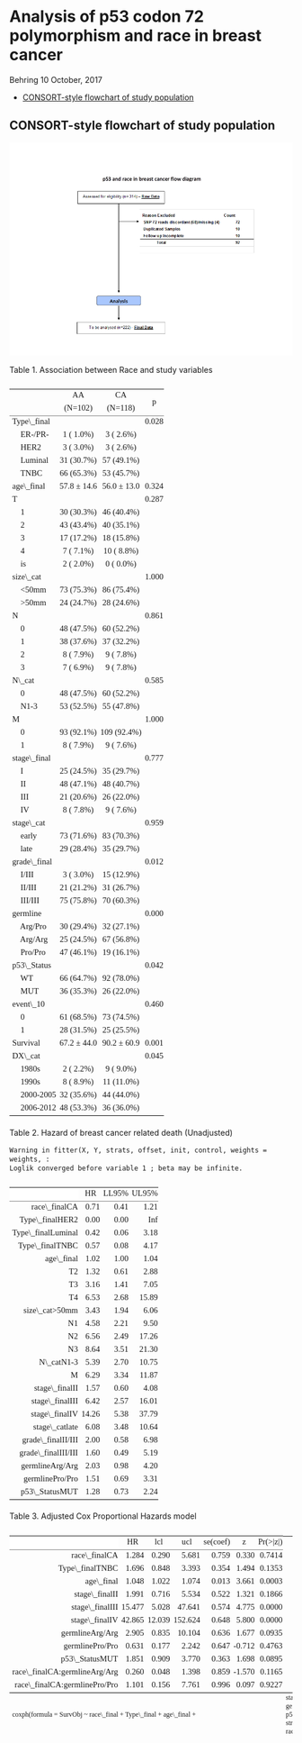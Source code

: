 Analysis of p53 codon 72 polymorphism and race in breast cancer
================
Behring
10 October, 2017

-   [CONSORT-style flowchart of study population](#consort-style-flowchart-of-study-population)

CONSORT-style flowchart of study population
-------------------------------------------

![](https://github.com/behringm/Breast-p53-and-race/blob/master/flow_two.png)

Table 1. Association between Race and study variables

<head>
<style>
        table {
              font-family: serif;
              text-align: right;}
        th {
              padding: 1px 1px 5px 5px;
            }
        td {
             padding: 1px 1px 5px 5px; }
      </style>
</head>
<table align="center" style="border-collapse: collapse; caption-side:top; font-size:11pt;">
<caption style="text-align:center;">
</caption>
<tr>
<th <th align="center" style="font-weight: normal;border-left: 0px solid black;border-bottom: hidden;border-top: 2px solid gray;">
</th>
<th <th align="center" style="font-weight: normal;border-left: 0px solid black;border-bottom: hidden;border-top: 2px solid gray;">
AA
</th>
<th <th align="center" style="font-weight: normal;border-left: 0px solid black;border-bottom: hidden;border-top: 2px solid gray;">
CA
</th>
<th <th rowspan="2" align="center" style="font-weight: normal;border-left: 0px solid black;border-right:0px solid black;border-bottom: 1px solid gray;border-top: 2px solid gray;">
p
</th>
</tr>
<tr>
<th align="center" style="font-weight: normal;border-left: 0px solid black;border-bottom: 1px solid gray;">
</th>
<th align="center" style="font-weight: normal;border-left: 0px solid black;border-bottom: 1px solid gray;">
(N=102)
</th>
<th align="center" style="font-weight: normal;border-left: 0px solid black;border-bottom: 1px solid gray;">
(N=118)
</th>
</tr>
<tr>
<td align="left" style="border-left: 0px solid black;">
Type\_final
</td>
<td align="center" style="border-left: 0px solid black;">
</td>
<td align="center" style="border-left: 0px solid black;">
</td>
<td align="center" style="border-left: 0px solid black;border-right:0px solid black;">
0.028
</td>
</tr>
<tr>
<td align="left" style="border-left: 0px solid black;border-top: hidden;">
    ER-/PR-
</td>
<td align="center" style="border-left: 0px solid black;border-top: hidden;">
1 ( 1.0%)
</td>
<td align="center" style="border-left: 0px solid black;border-top: hidden;">
3 ( 2.6%)
</td>
<td align="center" style="border-left: 0px solid black;border-right:0px solid black;border-top: hidden;">
</td>
</tr>
<tr>
<td align="left" style="border-left: 0px solid black;border-top: hidden;">
    HER2
</td>
<td align="center" style="border-left: 0px solid black;border-top: hidden;">
3 ( 3.0%)
</td>
<td align="center" style="border-left: 0px solid black;border-top: hidden;">
3 ( 2.6%)
</td>
<td align="center" style="border-left: 0px solid black;border-right:0px solid black;border-top: hidden;">
</td>
</tr>
<tr>
<td align="left" style="border-left: 0px solid black;border-top: hidden;">
    Luminal
</td>
<td align="center" style="border-left: 0px solid black;border-top: hidden;">
31 (30.7%)
</td>
<td align="center" style="border-left: 0px solid black;border-top: hidden;">
57 (49.1%)
</td>
<td align="center" style="border-left: 0px solid black;border-right:0px solid black;border-top: hidden;">
</td>
</tr>
<tr>
<td align="left" style="border-left: 0px solid black;border-top: hidden;">
    TNBC
</td>
<td align="center" style="border-left: 0px solid black;border-top: hidden;">
66 (65.3%)
</td>
<td align="center" style="border-left: 0px solid black;border-top: hidden;">
53 (45.7%)
</td>
<td align="center" style="border-left: 0px solid black;border-right:0px solid black;border-top: hidden;">
</td>
</tr>
<tr>
<td align="left" style="border-left: 0px solid black;border-top: hidden;">
age\_final
</td>
<td align="center" style="border-left: 0px solid black;border-top: hidden;">
57.8 ± 14.6
</td>
<td align="center" style="border-left: 0px solid black;border-top: hidden;">
56.0 ± 13.0
</td>
<td align="center" style="border-left: 0px solid black;border-right:0px solid black;border-top: hidden;">
0.324
</td>
</tr>
<tr>
<td align="left" style="border-left: 0px solid black;border-top: hidden;">
T
</td>
<td align="center" style="border-left: 0px solid black;border-top: hidden;">
</td>
<td align="center" style="border-left: 0px solid black;border-top: hidden;">
</td>
<td align="center" style="border-left: 0px solid black;border-right:0px solid black;border-top: hidden;">
0.287
</td>
</tr>
<tr>
<td align="left" style="border-left: 0px solid black;border-top: hidden;">
    1
</td>
<td align="center" style="border-left: 0px solid black;border-top: hidden;">
30 (30.3%)
</td>
<td align="center" style="border-left: 0px solid black;border-top: hidden;">
46 (40.4%)
</td>
<td align="center" style="border-left: 0px solid black;border-right:0px solid black;border-top: hidden;">
</td>
</tr>
<tr>
<td align="left" style="border-left: 0px solid black;border-top: hidden;">
    2
</td>
<td align="center" style="border-left: 0px solid black;border-top: hidden;">
43 (43.4%)
</td>
<td align="center" style="border-left: 0px solid black;border-top: hidden;">
40 (35.1%)
</td>
<td align="center" style="border-left: 0px solid black;border-right:0px solid black;border-top: hidden;">
</td>
</tr>
<tr>
<td align="left" style="border-left: 0px solid black;border-top: hidden;">
    3
</td>
<td align="center" style="border-left: 0px solid black;border-top: hidden;">
17 (17.2%)
</td>
<td align="center" style="border-left: 0px solid black;border-top: hidden;">
18 (15.8%)
</td>
<td align="center" style="border-left: 0px solid black;border-right:0px solid black;border-top: hidden;">
</td>
</tr>
<tr>
<td align="left" style="border-left: 0px solid black;border-top: hidden;">
    4
</td>
<td align="center" style="border-left: 0px solid black;border-top: hidden;">
7 ( 7.1%)
</td>
<td align="center" style="border-left: 0px solid black;border-top: hidden;">
10 ( 8.8%)
</td>
<td align="center" style="border-left: 0px solid black;border-right:0px solid black;border-top: hidden;">
</td>
</tr>
<tr>
<td align="left" style="border-left: 0px solid black;border-top: hidden;">
    is
</td>
<td align="center" style="border-left: 0px solid black;border-top: hidden;">
2 ( 2.0%)
</td>
<td align="center" style="border-left: 0px solid black;border-top: hidden;">
0 ( 0.0%)
</td>
<td align="center" style="border-left: 0px solid black;border-right:0px solid black;border-top: hidden;">
</td>
</tr>
<tr>
<td align="left" style="border-left: 0px solid black;border-top: hidden;">
size\_cat
</td>
<td align="center" style="border-left: 0px solid black;border-top: hidden;">
</td>
<td align="center" style="border-left: 0px solid black;border-top: hidden;">
</td>
<td align="center" style="border-left: 0px solid black;border-right:0px solid black;border-top: hidden;">
1.000
</td>
</tr>
<tr>
<td align="left" style="border-left: 0px solid black;border-top: hidden;">
    &lt;50mm
</td>
<td align="center" style="border-left: 0px solid black;border-top: hidden;">
73 (75.3%)
</td>
<td align="center" style="border-left: 0px solid black;border-top: hidden;">
86 (75.4%)
</td>
<td align="center" style="border-left: 0px solid black;border-right:0px solid black;border-top: hidden;">
</td>
</tr>
<tr>
<td align="left" style="border-left: 0px solid black;border-top: hidden;">
    &gt;50mm
</td>
<td align="center" style="border-left: 0px solid black;border-top: hidden;">
24 (24.7%)
</td>
<td align="center" style="border-left: 0px solid black;border-top: hidden;">
28 (24.6%)
</td>
<td align="center" style="border-left: 0px solid black;border-right:0px solid black;border-top: hidden;">
</td>
</tr>
<tr>
<td align="left" style="border-left: 0px solid black;border-top: hidden;">
N
</td>
<td align="center" style="border-left: 0px solid black;border-top: hidden;">
</td>
<td align="center" style="border-left: 0px solid black;border-top: hidden;">
</td>
<td align="center" style="border-left: 0px solid black;border-right:0px solid black;border-top: hidden;">
0.861
</td>
</tr>
<tr>
<td align="left" style="border-left: 0px solid black;border-top: hidden;">
    0
</td>
<td align="center" style="border-left: 0px solid black;border-top: hidden;">
48 (47.5%)
</td>
<td align="center" style="border-left: 0px solid black;border-top: hidden;">
60 (52.2%)
</td>
<td align="center" style="border-left: 0px solid black;border-right:0px solid black;border-top: hidden;">
</td>
</tr>
<tr>
<td align="left" style="border-left: 0px solid black;border-top: hidden;">
    1
</td>
<td align="center" style="border-left: 0px solid black;border-top: hidden;">
38 (37.6%)
</td>
<td align="center" style="border-left: 0px solid black;border-top: hidden;">
37 (32.2%)
</td>
<td align="center" style="border-left: 0px solid black;border-right:0px solid black;border-top: hidden;">
</td>
</tr>
<tr>
<td align="left" style="border-left: 0px solid black;border-top: hidden;">
    2
</td>
<td align="center" style="border-left: 0px solid black;border-top: hidden;">
8 ( 7.9%)
</td>
<td align="center" style="border-left: 0px solid black;border-top: hidden;">
9 ( 7.8%)
</td>
<td align="center" style="border-left: 0px solid black;border-right:0px solid black;border-top: hidden;">
</td>
</tr>
<tr>
<td align="left" style="border-left: 0px solid black;border-top: hidden;">
    3
</td>
<td align="center" style="border-left: 0px solid black;border-top: hidden;">
7 ( 6.9%)
</td>
<td align="center" style="border-left: 0px solid black;border-top: hidden;">
9 ( 7.8%)
</td>
<td align="center" style="border-left: 0px solid black;border-right:0px solid black;border-top: hidden;">
</td>
</tr>
<tr>
<td align="left" style="border-left: 0px solid black;border-top: hidden;">
N\_cat
</td>
<td align="center" style="border-left: 0px solid black;border-top: hidden;">
</td>
<td align="center" style="border-left: 0px solid black;border-top: hidden;">
</td>
<td align="center" style="border-left: 0px solid black;border-right:0px solid black;border-top: hidden;">
0.585
</td>
</tr>
<tr>
<td align="left" style="border-left: 0px solid black;border-top: hidden;">
    0
</td>
<td align="center" style="border-left: 0px solid black;border-top: hidden;">
48 (47.5%)
</td>
<td align="center" style="border-left: 0px solid black;border-top: hidden;">
60 (52.2%)
</td>
<td align="center" style="border-left: 0px solid black;border-right:0px solid black;border-top: hidden;">
</td>
</tr>
<tr>
<td align="left" style="border-left: 0px solid black;border-top: hidden;">
    N1-3
</td>
<td align="center" style="border-left: 0px solid black;border-top: hidden;">
53 (52.5%)
</td>
<td align="center" style="border-left: 0px solid black;border-top: hidden;">
55 (47.8%)
</td>
<td align="center" style="border-left: 0px solid black;border-right:0px solid black;border-top: hidden;">
</td>
</tr>
<tr>
<td align="left" style="border-left: 0px solid black;border-top: hidden;">
M
</td>
<td align="center" style="border-left: 0px solid black;border-top: hidden;">
</td>
<td align="center" style="border-left: 0px solid black;border-top: hidden;">
</td>
<td align="center" style="border-left: 0px solid black;border-right:0px solid black;border-top: hidden;">
1.000
</td>
</tr>
<tr>
<td align="left" style="border-left: 0px solid black;border-top: hidden;">
    0
</td>
<td align="center" style="border-left: 0px solid black;border-top: hidden;">
93 (92.1%)
</td>
<td align="center" style="border-left: 0px solid black;border-top: hidden;">
109 (92.4%)
</td>
<td align="center" style="border-left: 0px solid black;border-right:0px solid black;border-top: hidden;">
</td>
</tr>
<tr>
<td align="left" style="border-left: 0px solid black;border-top: hidden;">
    1
</td>
<td align="center" style="border-left: 0px solid black;border-top: hidden;">
8 ( 7.9%)
</td>
<td align="center" style="border-left: 0px solid black;border-top: hidden;">
9 ( 7.6%)
</td>
<td align="center" style="border-left: 0px solid black;border-right:0px solid black;border-top: hidden;">
</td>
</tr>
<tr>
<td align="left" style="border-left: 0px solid black;border-top: hidden;">
stage\_final
</td>
<td align="center" style="border-left: 0px solid black;border-top: hidden;">
</td>
<td align="center" style="border-left: 0px solid black;border-top: hidden;">
</td>
<td align="center" style="border-left: 0px solid black;border-right:0px solid black;border-top: hidden;">
0.777
</td>
</tr>
<tr>
<td align="left" style="border-left: 0px solid black;border-top: hidden;">
    I
</td>
<td align="center" style="border-left: 0px solid black;border-top: hidden;">
25 (24.5%)
</td>
<td align="center" style="border-left: 0px solid black;border-top: hidden;">
35 (29.7%)
</td>
<td align="center" style="border-left: 0px solid black;border-right:0px solid black;border-top: hidden;">
</td>
</tr>
<tr>
<td align="left" style="border-left: 0px solid black;border-top: hidden;">
    II
</td>
<td align="center" style="border-left: 0px solid black;border-top: hidden;">
48 (47.1%)
</td>
<td align="center" style="border-left: 0px solid black;border-top: hidden;">
48 (40.7%)
</td>
<td align="center" style="border-left: 0px solid black;border-right:0px solid black;border-top: hidden;">
</td>
</tr>
<tr>
<td align="left" style="border-left: 0px solid black;border-top: hidden;">
    III
</td>
<td align="center" style="border-left: 0px solid black;border-top: hidden;">
21 (20.6%)
</td>
<td align="center" style="border-left: 0px solid black;border-top: hidden;">
26 (22.0%)
</td>
<td align="center" style="border-left: 0px solid black;border-right:0px solid black;border-top: hidden;">
</td>
</tr>
<tr>
<td align="left" style="border-left: 0px solid black;border-top: hidden;">
    IV
</td>
<td align="center" style="border-left: 0px solid black;border-top: hidden;">
8 ( 7.8%)
</td>
<td align="center" style="border-left: 0px solid black;border-top: hidden;">
9 ( 7.6%)
</td>
<td align="center" style="border-left: 0px solid black;border-right:0px solid black;border-top: hidden;">
</td>
</tr>
<tr>
<td align="left" style="border-left: 0px solid black;border-top: hidden;">
stage\_cat
</td>
<td align="center" style="border-left: 0px solid black;border-top: hidden;">
</td>
<td align="center" style="border-left: 0px solid black;border-top: hidden;">
</td>
<td align="center" style="border-left: 0px solid black;border-right:0px solid black;border-top: hidden;">
0.959
</td>
</tr>
<tr>
<td align="left" style="border-left: 0px solid black;border-top: hidden;">
    early
</td>
<td align="center" style="border-left: 0px solid black;border-top: hidden;">
73 (71.6%)
</td>
<td align="center" style="border-left: 0px solid black;border-top: hidden;">
83 (70.3%)
</td>
<td align="center" style="border-left: 0px solid black;border-right:0px solid black;border-top: hidden;">
</td>
</tr>
<tr>
<td align="left" style="border-left: 0px solid black;border-top: hidden;">
    late
</td>
<td align="center" style="border-left: 0px solid black;border-top: hidden;">
29 (28.4%)
</td>
<td align="center" style="border-left: 0px solid black;border-top: hidden;">
35 (29.7%)
</td>
<td align="center" style="border-left: 0px solid black;border-right:0px solid black;border-top: hidden;">
</td>
</tr>
<tr>
<td align="left" style="border-left: 0px solid black;border-top: hidden;">
grade\_final
</td>
<td align="center" style="border-left: 0px solid black;border-top: hidden;">
</td>
<td align="center" style="border-left: 0px solid black;border-top: hidden;">
</td>
<td align="center" style="border-left: 0px solid black;border-right:0px solid black;border-top: hidden;">
0.012
</td>
</tr>
<tr>
<td align="left" style="border-left: 0px solid black;border-top: hidden;">
    I/III
</td>
<td align="center" style="border-left: 0px solid black;border-top: hidden;">
3 ( 3.0%)
</td>
<td align="center" style="border-left: 0px solid black;border-top: hidden;">
15 (12.9%)
</td>
<td align="center" style="border-left: 0px solid black;border-right:0px solid black;border-top: hidden;">
</td>
</tr>
<tr>
<td align="left" style="border-left: 0px solid black;border-top: hidden;">
    II/III
</td>
<td align="center" style="border-left: 0px solid black;border-top: hidden;">
21 (21.2%)
</td>
<td align="center" style="border-left: 0px solid black;border-top: hidden;">
31 (26.7%)
</td>
<td align="center" style="border-left: 0px solid black;border-right:0px solid black;border-top: hidden;">
</td>
</tr>
<tr>
<td align="left" style="border-left: 0px solid black;border-top: hidden;">
    III/III
</td>
<td align="center" style="border-left: 0px solid black;border-top: hidden;">
75 (75.8%)
</td>
<td align="center" style="border-left: 0px solid black;border-top: hidden;">
70 (60.3%)
</td>
<td align="center" style="border-left: 0px solid black;border-right:0px solid black;border-top: hidden;">
</td>
</tr>
<tr>
<td align="left" style="border-left: 0px solid black;border-top: hidden;">
germline
</td>
<td align="center" style="border-left: 0px solid black;border-top: hidden;">
</td>
<td align="center" style="border-left: 0px solid black;border-top: hidden;">
</td>
<td align="center" style="border-left: 0px solid black;border-right:0px solid black;border-top: hidden;">
0.000
</td>
</tr>
<tr>
<td align="left" style="border-left: 0px solid black;border-top: hidden;">
    Arg/Pro
</td>
<td align="center" style="border-left: 0px solid black;border-top: hidden;">
30 (29.4%)
</td>
<td align="center" style="border-left: 0px solid black;border-top: hidden;">
32 (27.1%)
</td>
<td align="center" style="border-left: 0px solid black;border-right:0px solid black;border-top: hidden;">
</td>
</tr>
<tr>
<td align="left" style="border-left: 0px solid black;border-top: hidden;">
    Arg/Arg
</td>
<td align="center" style="border-left: 0px solid black;border-top: hidden;">
25 (24.5%)
</td>
<td align="center" style="border-left: 0px solid black;border-top: hidden;">
67 (56.8%)
</td>
<td align="center" style="border-left: 0px solid black;border-right:0px solid black;border-top: hidden;">
</td>
</tr>
<tr>
<td align="left" style="border-left: 0px solid black;border-top: hidden;">
    Pro/Pro
</td>
<td align="center" style="border-left: 0px solid black;border-top: hidden;">
47 (46.1%)
</td>
<td align="center" style="border-left: 0px solid black;border-top: hidden;">
19 (16.1%)
</td>
<td align="center" style="border-left: 0px solid black;border-right:0px solid black;border-top: hidden;">
</td>
</tr>
<tr>
<td align="left" style="border-left: 0px solid black;border-top: hidden;">
p53\_Status
</td>
<td align="center" style="border-left: 0px solid black;border-top: hidden;">
</td>
<td align="center" style="border-left: 0px solid black;border-top: hidden;">
</td>
<td align="center" style="border-left: 0px solid black;border-right:0px solid black;border-top: hidden;">
0.042
</td>
</tr>
<tr>
<td align="left" style="border-left: 0px solid black;border-top: hidden;">
    WT
</td>
<td align="center" style="border-left: 0px solid black;border-top: hidden;">
66 (64.7%)
</td>
<td align="center" style="border-left: 0px solid black;border-top: hidden;">
92 (78.0%)
</td>
<td align="center" style="border-left: 0px solid black;border-right:0px solid black;border-top: hidden;">
</td>
</tr>
<tr>
<td align="left" style="border-left: 0px solid black;border-top: hidden;">
    MUT
</td>
<td align="center" style="border-left: 0px solid black;border-top: hidden;">
36 (35.3%)
</td>
<td align="center" style="border-left: 0px solid black;border-top: hidden;">
26 (22.0%)
</td>
<td align="center" style="border-left: 0px solid black;border-right:0px solid black;border-top: hidden;">
</td>
</tr>
<tr>
<td align="left" style="border-left: 0px solid black;border-top: hidden;">
event\_10
</td>
<td align="center" style="border-left: 0px solid black;border-top: hidden;">
</td>
<td align="center" style="border-left: 0px solid black;border-top: hidden;">
</td>
<td align="center" style="border-left: 0px solid black;border-right:0px solid black;border-top: hidden;">
0.460
</td>
</tr>
<tr>
<td align="left" style="border-left: 0px solid black;border-top: hidden;">
    0
</td>
<td align="center" style="border-left: 0px solid black;border-top: hidden;">
61 (68.5%)
</td>
<td align="center" style="border-left: 0px solid black;border-top: hidden;">
73 (74.5%)
</td>
<td align="center" style="border-left: 0px solid black;border-right:0px solid black;border-top: hidden;">
</td>
</tr>
<tr>
<td align="left" style="border-left: 0px solid black;border-top: hidden;">
    1
</td>
<td align="center" style="border-left: 0px solid black;border-top: hidden;">
28 (31.5%)
</td>
<td align="center" style="border-left: 0px solid black;border-top: hidden;">
25 (25.5%)
</td>
<td align="center" style="border-left: 0px solid black;border-right:0px solid black;border-top: hidden;">
</td>
</tr>
<tr>
<td align="left" style="border-left: 0px solid black;border-top: hidden;">
Survival
</td>
<td align="center" style="border-left: 0px solid black;border-top: hidden;">
67.2 ± 44.0
</td>
<td align="center" style="border-left: 0px solid black;border-top: hidden;">
90.2 ± 60.9
</td>
<td align="center" style="border-left: 0px solid black;border-right:0px solid black;border-top: hidden;">
0.001
</td>
</tr>
<tr>
<td align="left" style="border-left: 0px solid black;border-top: hidden;">
DX\_cat
</td>
<td align="center" style="border-left: 0px solid black;border-top: hidden;">
</td>
<td align="center" style="border-left: 0px solid black;border-top: hidden;">
</td>
<td align="center" style="border-left: 0px solid black;border-right:0px solid black;border-top: hidden;">
0.045
</td>
</tr>
<tr>
<td align="left" style="border-left: 0px solid black;border-top: hidden;">
    1980s
</td>
<td align="center" style="border-left: 0px solid black;border-top: hidden;">
2 ( 2.2%)
</td>
<td align="center" style="border-left: 0px solid black;border-top: hidden;">
9 ( 9.0%)
</td>
<td align="center" style="border-left: 0px solid black;border-right:0px solid black;border-top: hidden;">
</td>
</tr>
<tr>
<td align="left" style="border-left: 0px solid black;border-top: hidden;">
    1990s
</td>
<td align="center" style="border-left: 0px solid black;border-top: hidden;">
8 ( 8.9%)
</td>
<td align="center" style="border-left: 0px solid black;border-top: hidden;">
11 (11.0%)
</td>
<td align="center" style="border-left: 0px solid black;border-right:0px solid black;border-top: hidden;">
</td>
</tr>
<tr>
<td align="left" style="border-left: 0px solid black;border-top: hidden;">
    2000-2005
</td>
<td align="center" style="border-left: 0px solid black;border-top: hidden;">
32 (35.6%)
</td>
<td align="center" style="border-left: 0px solid black;border-top: hidden;">
44 (44.0%)
</td>
<td align="center" style="border-left: 0px solid black;border-right:0px solid black;border-top: hidden;">
</td>
</tr>
<tr>
<td align="left" style="border-left: 0px solid black;border-top: hidden;">
    2006-2012
</td>
<td align="center" style="border-left: 0px solid black;border-top: hidden;">
48 (53.3%)
</td>
<td align="center" style="border-left: 0px solid black;border-top: hidden;">
36 (36.0%)
</td>
<td align="center" style="border-left: 0px solid black;border-right:0px solid black;border-top: hidden;">
</td>
</tr>
<tr>
<td colspan="4" align="left" style="font-size:9pt ;border-top: 1px solid black; border-bottom: hidden;">
</td>
</tr>
</table>
Table 2. Hazard of breast cancer related death (Unadjusted)

    Warning in fitter(X, Y, strats, offset, init, control, weights = weights, :
    Loglik converged before variable 1 ; beta may be infinite.

<head>
<style>
        table {
              font-family: serif;
              text-align: right;}
        th {
              padding: 1px 1px 5px 5px;
            }
        td {
             padding: 1px 1px 5px 5px; }
      </style>
</head>
<table align="center" style="border-collapse: collapse; caption-side:top; font-size:11pt;">
<caption style="text-align:center;">
</caption>
<tr>
<th style="border-left: 0px solid black;background-color: #FFFFFF;border-top: 2px solid gray;border-bottom: 1px solid gray;">
 
</th>
<th <th align="center" style="font-weight: normal;border-left: 0px solid black;border-bottom: 1px solid gray;border-top: 2px solid gray;">
HR
</th>
<th <th align="center" style="font-weight: normal;border-left: 0px solid black;border-bottom: 1px solid gray;border-top: 2px solid gray;">
LL95%
</th>
<th <th align="center" style="font-weight: normal;border-left: 0px solid black;border-right:0px solid black;border-bottom: 1px solid gray;border-top: 2px solid gray;">
UL95%
</th>
</tr>
<tr>
<td style="border-left: 0px solid black; ">
race\_finalCA
</td>
<td align="right" style="border-left: 0px solid black;">
0.71
</td>
<td align="right" style="border-left: 0px solid black;">
0.41
</td>
<td align="right" style="border-left: 0px solid black;border-right:0px solid black;">
1.21
</td>
</tr>
<tr>
<td style="border-left: 0px solid black; border-top: hidden;">
Type\_finalHER2
</td>
<td align="right" style="border-left: 0px solid black;border-top: hidden;">
0.00
</td>
<td align="right" style="border-left: 0px solid black;border-top: hidden;">
0.00
</td>
<td align="right" style="border-left: 0px solid black;border-right:0px solid black;border-top: hidden;">
Inf
</td>
</tr>
<tr>
<td style="border-left: 0px solid black; border-top: hidden;">
Type\_finalLuminal
</td>
<td align="right" style="border-left: 0px solid black;border-top: hidden;">
0.42
</td>
<td align="right" style="border-left: 0px solid black;border-top: hidden;">
0.06
</td>
<td align="right" style="border-left: 0px solid black;border-right:0px solid black;border-top: hidden;">
3.18
</td>
</tr>
<tr>
<td style="border-left: 0px solid black; border-top: hidden;">
Type\_finalTNBC
</td>
<td align="right" style="border-left: 0px solid black;border-top: hidden;">
0.57
</td>
<td align="right" style="border-left: 0px solid black;border-top: hidden;">
0.08
</td>
<td align="right" style="border-left: 0px solid black;border-right:0px solid black;border-top: hidden;">
4.17
</td>
</tr>
<tr>
<td style="border-left: 0px solid black; border-top: hidden;">
age\_final
</td>
<td align="right" style="border-left: 0px solid black;border-top: hidden;">
1.02
</td>
<td align="right" style="border-left: 0px solid black;border-top: hidden;">
1.00
</td>
<td align="right" style="border-left: 0px solid black;border-right:0px solid black;border-top: hidden;">
1.04
</td>
</tr>
<tr>
<td style="border-left: 0px solid black; border-top: hidden;">
T2
</td>
<td align="right" style="border-left: 0px solid black;border-top: hidden;">
1.32
</td>
<td align="right" style="border-left: 0px solid black;border-top: hidden;">
0.61
</td>
<td align="right" style="border-left: 0px solid black;border-right:0px solid black;border-top: hidden;">
2.88
</td>
</tr>
<tr>
<td style="border-left: 0px solid black; border-top: hidden;">
T3
</td>
<td align="right" style="border-left: 0px solid black;border-top: hidden;">
3.16
</td>
<td align="right" style="border-left: 0px solid black;border-top: hidden;">
1.41
</td>
<td align="right" style="border-left: 0px solid black;border-right:0px solid black;border-top: hidden;">
7.05
</td>
</tr>
<tr>
<td style="border-left: 0px solid black; border-top: hidden;">
T4
</td>
<td align="right" style="border-left: 0px solid black;border-top: hidden;">
6.53
</td>
<td align="right" style="border-left: 0px solid black;border-top: hidden;">
2.68
</td>
<td align="right" style="border-left: 0px solid black;border-right:0px solid black;border-top: hidden;">
15.89
</td>
</tr>
<tr>
<td style="border-left: 0px solid black; border-top: hidden;">
size\_cat&gt;50mm
</td>
<td align="right" style="border-left: 0px solid black;border-top: hidden;">
3.43
</td>
<td align="right" style="border-left: 0px solid black;border-top: hidden;">
1.94
</td>
<td align="right" style="border-left: 0px solid black;border-right:0px solid black;border-top: hidden;">
6.06
</td>
</tr>
<tr>
<td style="border-left: 0px solid black; border-top: hidden;">
N1
</td>
<td align="right" style="border-left: 0px solid black;border-top: hidden;">
4.58
</td>
<td align="right" style="border-left: 0px solid black;border-top: hidden;">
2.21
</td>
<td align="right" style="border-left: 0px solid black;border-right:0px solid black;border-top: hidden;">
9.50
</td>
</tr>
<tr>
<td style="border-left: 0px solid black; border-top: hidden;">
N2
</td>
<td align="right" style="border-left: 0px solid black;border-top: hidden;">
6.56
</td>
<td align="right" style="border-left: 0px solid black;border-top: hidden;">
2.49
</td>
<td align="right" style="border-left: 0px solid black;border-right:0px solid black;border-top: hidden;">
17.26
</td>
</tr>
<tr>
<td style="border-left: 0px solid black; border-top: hidden;">
N3
</td>
<td align="right" style="border-left: 0px solid black;border-top: hidden;">
8.64
</td>
<td align="right" style="border-left: 0px solid black;border-top: hidden;">
3.51
</td>
<td align="right" style="border-left: 0px solid black;border-right:0px solid black;border-top: hidden;">
21.30
</td>
</tr>
<tr>
<td style="border-left: 0px solid black; border-top: hidden;">
N\_catN1-3
</td>
<td align="right" style="border-left: 0px solid black;border-top: hidden;">
5.39
</td>
<td align="right" style="border-left: 0px solid black;border-top: hidden;">
2.70
</td>
<td align="right" style="border-left: 0px solid black;border-right:0px solid black;border-top: hidden;">
10.75
</td>
</tr>
<tr>
<td style="border-left: 0px solid black; border-top: hidden;">
M
</td>
<td align="right" style="border-left: 0px solid black;border-top: hidden;">
6.29
</td>
<td align="right" style="border-left: 0px solid black;border-top: hidden;">
3.34
</td>
<td align="right" style="border-left: 0px solid black;border-right:0px solid black;border-top: hidden;">
11.87
</td>
</tr>
<tr>
<td style="border-left: 0px solid black; border-top: hidden;">
stage\_finalII
</td>
<td align="right" style="border-left: 0px solid black;border-top: hidden;">
1.57
</td>
<td align="right" style="border-left: 0px solid black;border-top: hidden;">
0.60
</td>
<td align="right" style="border-left: 0px solid black;border-right:0px solid black;border-top: hidden;">
4.08
</td>
</tr>
<tr>
<td style="border-left: 0px solid black; border-top: hidden;">
stage\_finalIII
</td>
<td align="right" style="border-left: 0px solid black;border-top: hidden;">
6.42
</td>
<td align="right" style="border-left: 0px solid black;border-top: hidden;">
2.57
</td>
<td align="right" style="border-left: 0px solid black;border-right:0px solid black;border-top: hidden;">
16.01
</td>
</tr>
<tr>
<td style="border-left: 0px solid black; border-top: hidden;">
stage\_finalIV
</td>
<td align="right" style="border-left: 0px solid black;border-top: hidden;">
14.26
</td>
<td align="right" style="border-left: 0px solid black;border-top: hidden;">
5.38
</td>
<td align="right" style="border-left: 0px solid black;border-right:0px solid black;border-top: hidden;">
37.79
</td>
</tr>
<tr>
<td style="border-left: 0px solid black; border-top: hidden;">
stage\_catlate
</td>
<td align="right" style="border-left: 0px solid black;border-top: hidden;">
6.08
</td>
<td align="right" style="border-left: 0px solid black;border-top: hidden;">
3.48
</td>
<td align="right" style="border-left: 0px solid black;border-right:0px solid black;border-top: hidden;">
10.64
</td>
</tr>
<tr>
<td style="border-left: 0px solid black; border-top: hidden;">
grade\_finalII/III
</td>
<td align="right" style="border-left: 0px solid black;border-top: hidden;">
2.00
</td>
<td align="right" style="border-left: 0px solid black;border-top: hidden;">
0.58
</td>
<td align="right" style="border-left: 0px solid black;border-right:0px solid black;border-top: hidden;">
6.98
</td>
</tr>
<tr>
<td style="border-left: 0px solid black; border-top: hidden;">
grade\_finalIII/III
</td>
<td align="right" style="border-left: 0px solid black;border-top: hidden;">
1.60
</td>
<td align="right" style="border-left: 0px solid black;border-top: hidden;">
0.49
</td>
<td align="right" style="border-left: 0px solid black;border-right:0px solid black;border-top: hidden;">
5.19
</td>
</tr>
<tr>
<td style="border-left: 0px solid black; border-top: hidden;">
germlineArg/Arg
</td>
<td align="right" style="border-left: 0px solid black;border-top: hidden;">
2.03
</td>
<td align="right" style="border-left: 0px solid black;border-top: hidden;">
0.98
</td>
<td align="right" style="border-left: 0px solid black;border-right:0px solid black;border-top: hidden;">
4.20
</td>
</tr>
<tr>
<td style="border-left: 0px solid black; border-top: hidden;">
germlinePro/Pro
</td>
<td align="right" style="border-left: 0px solid black;border-top: hidden;">
1.51
</td>
<td align="right" style="border-left: 0px solid black;border-top: hidden;">
0.69
</td>
<td align="right" style="border-left: 0px solid black;border-right:0px solid black;border-top: hidden;">
3.31
</td>
</tr>
<tr>
<td style="border-left: 0px solid black; border-top: hidden;">
p53\_StatusMUT
</td>
<td align="right" style="border-left: 0px solid black;border-top: hidden;">
1.28
</td>
<td align="right" style="border-left: 0px solid black;border-top: hidden;">
0.73
</td>
<td align="right" style="border-left: 0px solid black;border-right:0px solid black;border-top: hidden;">
2.24
</td>
</tr>
<tr>
<td colspan="4" align="left" style="font-size:9pt ;border-top: 1px solid black; border-bottom: hidden;">
</td>
</tr>
</table>
Table 3. Adjusted Cox Proportional Hazards model

<head>
<style>
        table {
              font-family: serif;
              text-align: right;}
        th {
              padding: 1px 1px 5px 5px;
            }
        td {
             padding: 1px 1px 5px 5px; }
      </style>
</head>
<table align="center" style="border-collapse: collapse; caption-side:top; font-size:11pt;">
<caption style="text-align:center;">
</caption>
<tr>
<th style="border-left: 0px solid black;background-color: #FFFFFF;border-top: 2px solid gray;border-bottom: 1px solid gray;">
 
</th>
<th <th align="center" style="font-weight: normal;border-left: 0px solid black;border-bottom: 1px solid gray;border-top: 2px solid gray;">
HR
</th>
<th <th align="center" style="font-weight: normal;border-left: 0px solid black;border-bottom: 1px solid gray;border-top: 2px solid gray;">
lcl
</th>
<th <th align="center" style="font-weight: normal;border-left: 0px solid black;border-bottom: 1px solid gray;border-top: 2px solid gray;">
ucl
</th>
<th <th align="center" style="font-weight: normal;border-left: 0px solid black;border-bottom: 1px solid gray;border-top: 2px solid gray;">
se(coef)
</th>
<th <th align="center" style="font-weight: normal;border-left: 0px solid black;border-bottom: 1px solid gray;border-top: 2px solid gray;">
z
</th>
<th <th align="center" style="font-weight: normal;border-left: 0px solid black;border-right:0px solid black;border-bottom: 1px solid gray;border-top: 2px solid gray;">
Pr(&gt;|z|)
</th>
</tr>
<tr>
<td style="border-left: 0px solid black; ">
race\_finalCA
</td>
<td align="right" style="border-left: 0px solid black;">
1.284
</td>
<td align="right" style="border-left: 0px solid black;">
0.290
</td>
<td align="right" style="border-left: 0px solid black;">
5.681
</td>
<td align="right" style="border-left: 0px solid black;">
0.759
</td>
<td align="right" style="border-left: 0px solid black;">
0.330
</td>
<td align="right" style="border-left: 0px solid black;border-right:0px solid black;">
0.7414
</td>
</tr>
<tr>
<td style="border-left: 0px solid black; border-top: hidden;">
Type\_finalTNBC
</td>
<td align="right" style="border-left: 0px solid black;border-top: hidden;">
1.696
</td>
<td align="right" style="border-left: 0px solid black;border-top: hidden;">
0.848
</td>
<td align="right" style="border-left: 0px solid black;border-top: hidden;">
3.393
</td>
<td align="right" style="border-left: 0px solid black;border-top: hidden;">
0.354
</td>
<td align="right" style="border-left: 0px solid black;border-top: hidden;">
1.494
</td>
<td align="right" style="border-left: 0px solid black;border-right:0px solid black;border-top: hidden;">
0.1353
</td>
</tr>
<tr>
<td style="border-left: 0px solid black; border-top: hidden;">
age\_final
</td>
<td align="right" style="border-left: 0px solid black;border-top: hidden;">
1.048
</td>
<td align="right" style="border-left: 0px solid black;border-top: hidden;">
1.022
</td>
<td align="right" style="border-left: 0px solid black;border-top: hidden;">
1.074
</td>
<td align="right" style="border-left: 0px solid black;border-top: hidden;">
0.013
</td>
<td align="right" style="border-left: 0px solid black;border-top: hidden;">
3.661
</td>
<td align="right" style="border-left: 0px solid black;border-right:0px solid black;border-top: hidden;">
0.0003
</td>
</tr>
<tr>
<td style="border-left: 0px solid black; border-top: hidden;">
stage\_finalII
</td>
<td align="right" style="border-left: 0px solid black;border-top: hidden;">
1.991
</td>
<td align="right" style="border-left: 0px solid black;border-top: hidden;">
0.716
</td>
<td align="right" style="border-left: 0px solid black;border-top: hidden;">
5.534
</td>
<td align="right" style="border-left: 0px solid black;border-top: hidden;">
0.522
</td>
<td align="right" style="border-left: 0px solid black;border-top: hidden;">
1.321
</td>
<td align="right" style="border-left: 0px solid black;border-right:0px solid black;border-top: hidden;">
0.1866
</td>
</tr>
<tr>
<td style="border-left: 0px solid black; border-top: hidden;">
stage\_finalIII
</td>
<td align="right" style="border-left: 0px solid black;border-top: hidden;">
15.477
</td>
<td align="right" style="border-left: 0px solid black;border-top: hidden;">
5.028
</td>
<td align="right" style="border-left: 0px solid black;border-top: hidden;">
47.641
</td>
<td align="right" style="border-left: 0px solid black;border-top: hidden;">
0.574
</td>
<td align="right" style="border-left: 0px solid black;border-top: hidden;">
4.775
</td>
<td align="right" style="border-left: 0px solid black;border-right:0px solid black;border-top: hidden;">
0.0000
</td>
</tr>
<tr>
<td style="border-left: 0px solid black; border-top: hidden;">
stage\_finalIV
</td>
<td align="right" style="border-left: 0px solid black;border-top: hidden;">
42.865
</td>
<td align="right" style="border-left: 0px solid black;border-top: hidden;">
12.039
</td>
<td align="right" style="border-left: 0px solid black;border-top: hidden;">
152.624
</td>
<td align="right" style="border-left: 0px solid black;border-top: hidden;">
0.648
</td>
<td align="right" style="border-left: 0px solid black;border-top: hidden;">
5.800
</td>
<td align="right" style="border-left: 0px solid black;border-right:0px solid black;border-top: hidden;">
0.0000
</td>
</tr>
<tr>
<td style="border-left: 0px solid black; border-top: hidden;">
germlineArg/Arg
</td>
<td align="right" style="border-left: 0px solid black;border-top: hidden;">
2.905
</td>
<td align="right" style="border-left: 0px solid black;border-top: hidden;">
0.835
</td>
<td align="right" style="border-left: 0px solid black;border-top: hidden;">
10.104
</td>
<td align="right" style="border-left: 0px solid black;border-top: hidden;">
0.636
</td>
<td align="right" style="border-left: 0px solid black;border-top: hidden;">
1.677
</td>
<td align="right" style="border-left: 0px solid black;border-right:0px solid black;border-top: hidden;">
0.0935
</td>
</tr>
<tr>
<td style="border-left: 0px solid black; border-top: hidden;">
germlinePro/Pro
</td>
<td align="right" style="border-left: 0px solid black;border-top: hidden;">
0.631
</td>
<td align="right" style="border-left: 0px solid black;border-top: hidden;">
0.177
</td>
<td align="right" style="border-left: 0px solid black;border-top: hidden;">
2.242
</td>
<td align="right" style="border-left: 0px solid black;border-top: hidden;">
0.647
</td>
<td align="right" style="border-left: 0px solid black;border-top: hidden;">
-0.712
</td>
<td align="right" style="border-left: 0px solid black;border-right:0px solid black;border-top: hidden;">
0.4763
</td>
</tr>
<tr>
<td style="border-left: 0px solid black; border-top: hidden;">
p53\_StatusMUT
</td>
<td align="right" style="border-left: 0px solid black;border-top: hidden;">
1.851
</td>
<td align="right" style="border-left: 0px solid black;border-top: hidden;">
0.909
</td>
<td align="right" style="border-left: 0px solid black;border-top: hidden;">
3.770
</td>
<td align="right" style="border-left: 0px solid black;border-top: hidden;">
0.363
</td>
<td align="right" style="border-left: 0px solid black;border-top: hidden;">
1.698
</td>
<td align="right" style="border-left: 0px solid black;border-right:0px solid black;border-top: hidden;">
0.0895
</td>
</tr>
<tr>
<td style="border-left: 0px solid black; border-top: hidden;">
race\_finalCA:germlineArg/Arg
</td>
<td align="right" style="border-left: 0px solid black;border-top: hidden;">
0.260
</td>
<td align="right" style="border-left: 0px solid black;border-top: hidden;">
0.048
</td>
<td align="right" style="border-left: 0px solid black;border-top: hidden;">
1.398
</td>
<td align="right" style="border-left: 0px solid black;border-top: hidden;">
0.859
</td>
<td align="right" style="border-left: 0px solid black;border-top: hidden;">
-1.570
</td>
<td align="right" style="border-left: 0px solid black;border-right:0px solid black;border-top: hidden;">
0.1165
</td>
</tr>
<tr>
<td style="border-left: 0px solid black; border-top: hidden;">
race\_finalCA:germlinePro/Pro
</td>
<td align="right" style="border-left: 0px solid black;border-top: hidden;">
1.101
</td>
<td align="right" style="border-left: 0px solid black;border-top: hidden;">
0.156
</td>
<td align="right" style="border-left: 0px solid black;border-top: hidden;">
7.761
</td>
<td align="right" style="border-left: 0px solid black;border-top: hidden;">
0.996
</td>
<td align="right" style="border-left: 0px solid black;border-top: hidden;">
0.097
</td>
<td align="right" style="border-left: 0px solid black;border-right:0px solid black;border-top: hidden;">
0.9227
</td>
</tr>
<tr>
<td colspan="7" align="left" style="font-size:9pt ;border-top: 1px solid black; border-bottom: hidden;">
coxph(formula = SurvObj ~ race\_final + Type\_final + age\_final +
</td>
<td colspan="7" align="left" style="font-size:9pt ;border-top: 1px solid black; border-bottom: hidden;">
    stage_final + germline + p53_Status + strata(DX_cat) + race_final:germline, </td>

<td colspan="7" align="left" style="font-size:9pt ;border-top: 1px solid black; border-bottom: hidden;">
    data = data2, method = "breslow")</td>

</tr>
</table>
